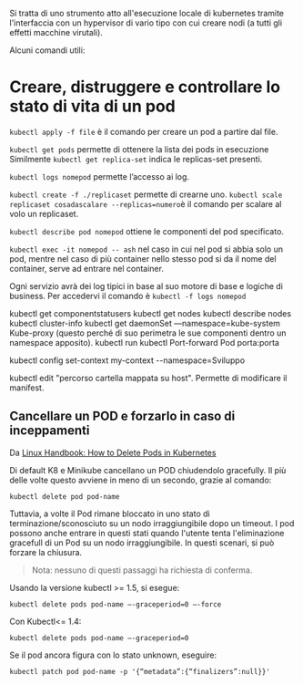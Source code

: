 Si tratta di uno strumento atto all'esecuzione locale di kubernetes tramite l'interfaccia con un hypervisor di vario tipo con cui creare nodi (a tutti gli effetti macchine virutali). 

Alcuni comandi utili: 

# Creare, distruggere e controllare lo stato di vita di un pod

`kubectl apply -f file` è il comando per creare un pod a partire dal file. 

`kubectl get pods` permette di ottenere la lista dei pods in esecuzione
Similmente `kubectl get replica-set` indica le replicas-set presenti.

`kubectl logs nomepod` permette l’accesso ai log.  

`kubectl create -f ./replicaset` permette di crearne uno. 
`kubectl scale replicaset cosadascalare --replicas=numero`è il comando per scalare al volo un replicaset. 

`kubectl describe pod nomepod` ottiene le componenti del pod specificato. 

`kubectl exec -it nomepod -- ash` nel caso in cui nel pod si abbia solo un pod, mentre nel caso di più container nello stesso pod si da il nome del container, serve ad entrare nel container. 

Ogni servizio avrà dei log tipici in base al suo motore di base e logiche di business. Per accedervi il comando è `kubectl -f logs nomepod`

kubectl get componentstatusers
kubectl get nodes
kubectl describe nodes 
kubectl cluster-info
kubectl get daemonSet —namespace=kube-system Kube-proxy (questo perché di suo perimetra le sue componenti dentro un namespace apposito).
kubectl run 
kubectl Port-forward Pod porta:porta


kubectl config set-context my-context --namespace=Sviluppo

kubectl edit "percorso cartella mappata su host". Permette di modificare il manifest. 

## Cancellare un POD e forzarlo in caso di inceppamenti
Da [Linux Handbook: How to Delete Pods in Kubernetes](https://linuxhandbook.com/kubectl-delete-pod/)

Di default K8 e Minikube cancellano un POD chiudendolo gracefully. Il più delle volte questo avviene in meno di un secondo, grazie al comando: 

`kubectl delete pod pod-name`

Tuttavia, a volte il Pod rimane bloccato in uno stato di terminazione/sconosciuto su un nodo irraggiungibile dopo un timeout.
I pod possono anche entrare in questi stati quando l'utente tenta l'eliminazione gracefull di un Pod su un nodo irraggiungibile. In questi scenari, si può forzare la chiusura.
> Nota: nessuno di questi passaggi ha richiesta di conferma.

Usando la versione kubectl >= 1.5, si esegue: 

`kubectl delete pods pod-name —-graceperiod=0 —-force`

Con Kubectl<= 1.4:

`kubectl delete pods pod-name —-graceperiod=0`

Se il pod ancora figura con lo stato unknown, eseguire: 

`kubectl patch pod pod-name -p '{“metadata”:{“finalizers”:null}}'`